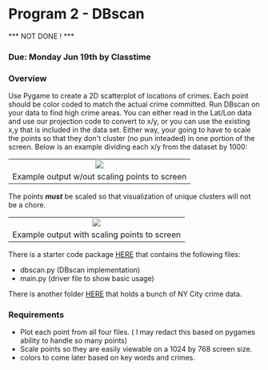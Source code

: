 Program 2 - DBscan
=========

*** NOT DONE ! ***

### Due: Monday Jun 19th by Classtime


### Overview

Use Pygame to create a 2D scatterplot of locations of crimes. Each point should be color coded to match the actual crime committed. Run DBscan on your data to find high crime areas. You can either read in the Lat/Lon data and use our projection code to convert to x/y, or you can use the existing x,y that is included in the data set. Either way, your going to have to scale the points so that they don't cluster (no pun inteaded) in one portion of the screen. Below is an example dividing each x/y from the dataset by 1000:

|       |
|:------:|
| ![](https://d3vv6lp55qjaqc.cloudfront.net/items/0b111F2h3k0f3i1T2x2l/%5Baf6c80974353cb65e2d1a0d7c9578d8a%5D_Screenshot%25202017-06-15%252017.47.11.png?X-CloudApp-Visitor-Id=1094421) |
| Example output w/out scaling points to screen |

The points ***must*** be scaled so that visualization of unique clusters will not be a chore. 

|       |
|:------:|
| ![](https://d3vv6lp55qjaqc.cloudfront.net/items/28462H2A361E0r3F0K14/Screenshot%202017-06-15%2019.23.55.png?X-CloudApp-Visitor-Id=1094421) |
| Example output with scaling points to screen |

There is a starter code package [HERE](https://github.com/rugbyprof/4553-Spatial-DS/tree/master/Resources/Dbscan_Ex) that contains the following files:

- dbscan.py (DBscan implementation)
- main.py (driver file to show basic usage)


There is another folder [HERE](https://github.com/rugbyprof/4553-Spatial-DS/tree/master/Resources/NYPD_CrimeData)  that holds a bunch of NY City crime data. 

### Requirements

- Plot each point from all four files. ( I may redact this based on pygames ability to handle so many points)
- Scale points so they are easily viewable on a 1024 by 768 screen size.
- colors to come later based on key words and crimes.
